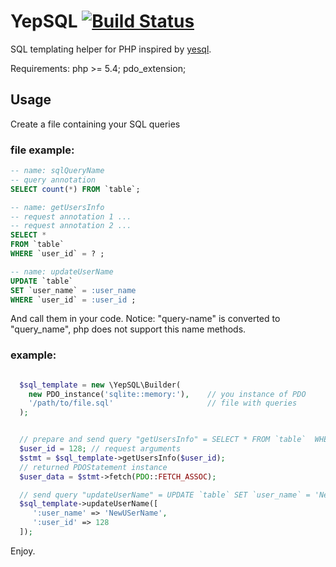 # YepSQL [![Build Status](https://travis-ci.org/LionsHead/YepSQL.svg?branch=master)](https://travis-ci.org/LionsHead/YepSQL)
SQL templating helper for PHP inspired by [yesql](https://github.com/krisajenkins/yesql).

Requirements:
  php >= 5.4;
  pdo_extension;

## Usage
Create a file containing your SQL queries
### file example:
````sql
-- name: sqlQueryName
-- query annotation
SELECT count(*) FROM `table`;

-- name: getUsersInfo
-- request annotation 1 ...
-- request annotation 2 ...
SELECT *
FROM `table`
WHERE `user_id` = ? ;

-- name: updateUserName
UPDATE `table`
SET `user_name` = :user_name
WHERE `user_id` = :user_id ;
````

And call them in your code.
Notice: "query-name" is converted to "query_name", php does not support this name methods.

### example:

````php

  $sql_template = new \YepSQL\Builder(
    new PDO_instance('sqlite::memory:'),    // you instance of PDO
    '/path/to/file.sql'                     // file with queries
  );


  // prepare and send query "getUsersInfo" = SELECT * FROM `table`  WHERE `user_id` = 128;
  $user_id = 128; // request arguments
  $stmt = $sql_template->getUsersInfo($user_id);
  // returned PDOStatement instance
  $user_data = $stmt->fetch(PDO::FETCH_ASSOC);

  // send query "updateUserName" = UPDATE `table` SET `user_name` = 'NewUSerName' WHERE `user_id` = '128';
  $sql_template->updateUserName([
     ':user_name' => 'NewUSerName',
     ':user_id' => 128
  ]);

````

Enjoy.

